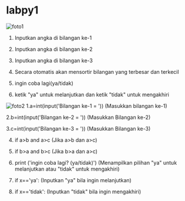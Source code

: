 # labpy1
![foto1](https://raw.githubusercontent.com/BayuAdjiePratama/labpy1/master/ScreenShot%201.jpg)
1. Inputkan angka di bilangan ke-1

2. Inputkan angka di bilangan ke-2

3. Inputkan angka di bilangan ke-3

4. Secara otomatis akan mensortir bilangan yang terbesar dan terkecil

5. ingin coba lagi(ya/tidak)

6. ketik "ya" untuk melanjutkan dan ketik "tidak" untuk mengakhiri

![foto2](https://raw.githubusercontent.com/BayuAdjiePratama/labpy1/master/ScreenShot.jpg)
1.a=int(input('Bilangan ke-1 = '))
	(Masukkan bilangan ke-1)
	
2.b=int(input('Bilangan ke-2 = '))
	(Masukkan Bilangan ke-2)
	
3.c=int(input('Bilangan ke-3 = '))
	(Masukkan Bilangan ke-3)
	
4. if a>b and a>c
	(Jika a>b dan a>c)
	
5. if b>a and b>c
	(Jika b>a dan a>c)
	
6. print ('ingin coba lagi? (ya/tidak)')
	(Menampilkan pilihan "ya" untuk melanjutkan atau "tidak" untuk mengakhiri)
	
7. if x=='ya':
	(Inputkan "ya" bila ingin melanjutkan)
	
8. if x=='tidak':
	(Inputkan "tidak" bila ingin mengakhiri)

	
